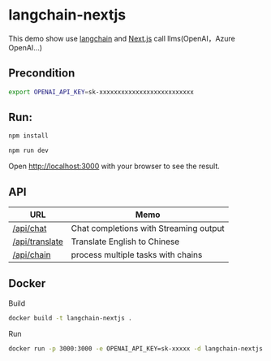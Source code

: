 # langchain-nextjs

This demo show use [langchain](https://github.com/hwchase17/langchain) and  [Next.js](https://nextjs.org/) call llms(OpenAI，Azure OpenAI...)

## Precondition
```bash
export OPENAI_API_KEY=sk-xxxxxxxxxxxxxxxxxxxxxxxxxx
```

## Run:

```bash
npm install

npm run dev

```

Open [http://localhost:3000](http://localhost:3000) with your browser to see the result.

## API
| URL | Memo |
| --- | --- |
|[/api/chat](http://localhost:3000/api/chat) | Chat completions with Streaming output|
|[/api/translate](http://localhost:3000/api/translate) | Translate English to Chinese|
|[/api/chain](http://localhost:3000/api/chain) |process multiple tasks with chains|

## Docker

Build

```bash
docker build -t langchain-nextjs .
```
Run

```bash
docker run -p 3000:3000 -e OPENAI_API_KEY=sk-xxxxx -d langchain-nextjs
```
